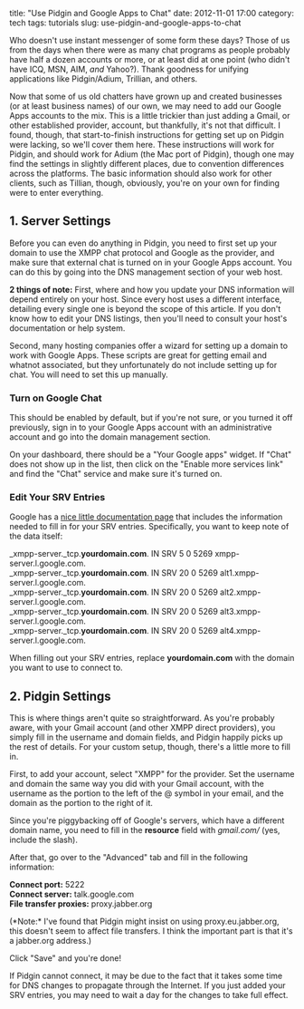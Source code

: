 title: "Use Pidgin and Google Apps to Chat"
date: 2012-11-01 17:00
category: tech
tags: tutorials
slug: use-pidgin-and-google-apps-to-chat

<div class='post'>
<p>Who doesn't use instant messenger of some form these days? Those of us from the days when there were as many chat programs as people probably have half a dozen accounts or more, or at least did at one point (who didn't have ICQ, MSN, AIM, <i>and</i> Yahoo?). Thank goodness for unifying applications like Pidgin/Adium, Trillian, and others.</p><p>Now that some of us old chatters have grown up and created businesses (or at least business names) of our own, we may need to add our Google Apps accounts to the mix. This is a little trickier than just adding a Gmail, or other established provider, account, but thankfully, it's not that difficult. I found, though, that start-to-finish instructions for getting set up on Pidgin were lacking, so we'll cover them here. These instructions will work for Pidgin, and should work for Adium (the Mac port of Pidgin), though one may find the settings in slightly different places, due to convention differences across the platforms. The basic information should also work for other clients, such as Tillian, though, obviously, you're on your own for finding were to enter everything.</p><!-- more --><h2>1. Server Settings</h2><p>Before you can even do anything in Pidgin, you need to first set up your domain to use the XMPP chat protocol and Google as the provider, and make sure that external chat is turned on in your Google Apps account. You can do this by going into the DNS management section of your web host.</p><p><b>2 things of note:</b> First, where and how you update your DNS information will depend entirely on your host. Since every host uses a different interface, detailing every single one is beyond the scope of this article. If you don't know how to edit your DNS listings, then you'll need to consult your host's documentation or help system.</p><p>Second, many hosting companies offer a wizard for setting up a domain to work with Google Apps. These scripts are great for getting email and whatnot associated, but they unfortunately do not include setting up for chat. You will need to set this up manually.</p><h3>Turn on Google Chat</h3><p>This should be enabled by default, but if you're not sure, or you turned it off previously, sign in to your Google Apps account with an administrative account and go into the domain management section.</p><p>On your dashboard, there should be a "Your Google apps" widget. If "Chat" does not show up in the list, then click on the "Enable more services link" and find the "Chat" service and make sure it's turned on.</p><h3>Edit Your SRV Entries</h3><p>Google has a <a href="http://support.google.com/a/bin/answer.py?hl=en&amp;answer=34143" target="_blank">nice little documentation page</a> that includes the information needed to fill in for your SRV entries. Specifically, you want to keep note of the data itself:</p><p>_xmpp-server._tcp.<b>yourdomain.com</b>. IN   SRV     5 0 5269 xmpp-server.l.google.com.<br />_xmpp-server._tcp.<b>yourdomain.com</b>. IN   SRV     20 0 5269 alt1.xmpp-server.l.google.com.<br />_xmpp-server._tcp.<b>yourdomain.com</b>. IN   SRV     20 0 5269 alt2.xmpp-server.l.google.com.<br />_xmpp-server._tcp.<b>yourdomain.com</b>. IN   SRV     20 0 5269 alt3.xmpp-server.l.google.com.<br />_xmpp-server._tcp.<b>yourdomain.com</b>. IN   SRV     20 0 5269 alt4.xmpp-server.l.google.com.</p><p>When filling out your SRV entries, replace <b>yourdomain.com</b> with the domain you want to use to connect to.</p><h2>2. Pidgin Settings</h2><p>This is where things aren't quite so straightforward. As you're probably aware, with your Gmail account (and other XMPP direct providers), you simply fill in the username and domain fields, and Pidgin happily picks up the rest of details. For your custom setup, though, there's a little more to fill in.</p><p>First, to add your account, select "XMPP" for the provider. Set the username and domain the same way you did with your Gmail account, with the username as the portion to the left of the @ symbol in your email, and the domain as the portion to the right of it.</p><p>Since you're piggybacking off of Google's servers, which have a different domain name, you need to fill in the <b>resource</b> field with <i>gmail.com/</i> (yes, include the slash).</p><p>After that, go over to the "Advanced" tab and fill in the following information:</p><p><b>Connect port:</b> 5222<br /><b>Connect server:</b> talk.google.com<br /><b>File transfer proxies:</b> proxy.jabber.org</p><p>(*Note:* I've found that Pidgin might insist on using proxy.eu.jabber.org, this doesn't seem to affect file transfers. I think the important part is that it's a jabber.org address.) </p><p>Click "Save" and you're done!</p><p>If Pidgin cannot connect, it may be due to the fact that it takes some time for DNS changes to propagate through the Internet. If you just added your SRV entries, you may need to wait a day for the changes to take full effect.</p></div>
